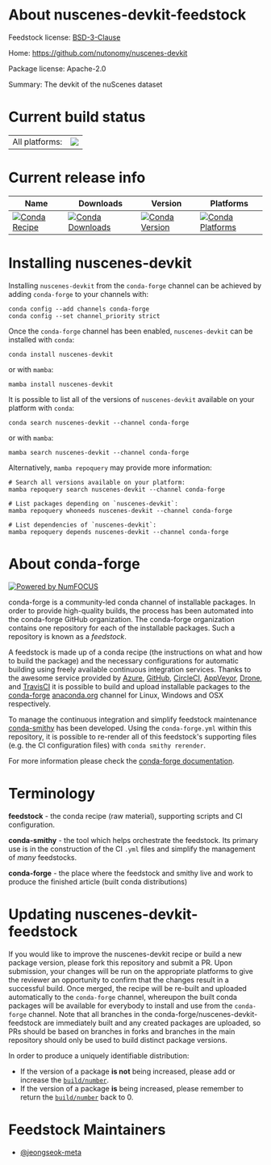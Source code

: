 About nuscenes-devkit-feedstock
===============================

Feedstock license: [BSD-3-Clause](https://github.com/conda-forge/nuscenes-devkit-feedstock/blob/main/LICENSE.txt)

Home: https://github.com/nutonomy/nuscenes-devkit

Package license: Apache-2.0

Summary: The devkit of the nuScenes dataset

Current build status
====================


<table><tr><td>All platforms:</td>
    <td>
      <a href="https://dev.azure.com/conda-forge/feedstock-builds/_build/latest?definitionId=25311&branchName=main">
        <img src="https://dev.azure.com/conda-forge/feedstock-builds/_apis/build/status/nuscenes-devkit-feedstock?branchName=main">
      </a>
    </td>
  </tr>
</table>

Current release info
====================

| Name | Downloads | Version | Platforms |
| --- | --- | --- | --- |
| [![Conda Recipe](https://img.shields.io/badge/recipe-nuscenes--devkit-green.svg)](https://anaconda.org/conda-forge/nuscenes-devkit) | [![Conda Downloads](https://img.shields.io/conda/dn/conda-forge/nuscenes-devkit.svg)](https://anaconda.org/conda-forge/nuscenes-devkit) | [![Conda Version](https://img.shields.io/conda/vn/conda-forge/nuscenes-devkit.svg)](https://anaconda.org/conda-forge/nuscenes-devkit) | [![Conda Platforms](https://img.shields.io/conda/pn/conda-forge/nuscenes-devkit.svg)](https://anaconda.org/conda-forge/nuscenes-devkit) |

Installing nuscenes-devkit
==========================

Installing `nuscenes-devkit` from the `conda-forge` channel can be achieved by adding `conda-forge` to your channels with:

```
conda config --add channels conda-forge
conda config --set channel_priority strict
```

Once the `conda-forge` channel has been enabled, `nuscenes-devkit` can be installed with `conda`:

```
conda install nuscenes-devkit
```

or with `mamba`:

```
mamba install nuscenes-devkit
```

It is possible to list all of the versions of `nuscenes-devkit` available on your platform with `conda`:

```
conda search nuscenes-devkit --channel conda-forge
```

or with `mamba`:

```
mamba search nuscenes-devkit --channel conda-forge
```

Alternatively, `mamba repoquery` may provide more information:

```
# Search all versions available on your platform:
mamba repoquery search nuscenes-devkit --channel conda-forge

# List packages depending on `nuscenes-devkit`:
mamba repoquery whoneeds nuscenes-devkit --channel conda-forge

# List dependencies of `nuscenes-devkit`:
mamba repoquery depends nuscenes-devkit --channel conda-forge
```


About conda-forge
=================

[![Powered by
NumFOCUS](https://img.shields.io/badge/powered%20by-NumFOCUS-orange.svg?style=flat&colorA=E1523D&colorB=007D8A)](https://numfocus.org)

conda-forge is a community-led conda channel of installable packages.
In order to provide high-quality builds, the process has been automated into the
conda-forge GitHub organization. The conda-forge organization contains one repository
for each of the installable packages. Such a repository is known as a *feedstock*.

A feedstock is made up of a conda recipe (the instructions on what and how to build
the package) and the necessary configurations for automatic building using freely
available continuous integration services. Thanks to the awesome service provided by
[Azure](https://azure.microsoft.com/en-us/services/devops/), [GitHub](https://github.com/),
[CircleCI](https://circleci.com/), [AppVeyor](https://www.appveyor.com/),
[Drone](https://cloud.drone.io/welcome), and [TravisCI](https://travis-ci.com/)
it is possible to build and upload installable packages to the
[conda-forge](https://anaconda.org/conda-forge) [anaconda.org](https://anaconda.org/)
channel for Linux, Windows and OSX respectively.

To manage the continuous integration and simplify feedstock maintenance
[conda-smithy](https://github.com/conda-forge/conda-smithy) has been developed.
Using the ``conda-forge.yml`` within this repository, it is possible to re-render all of
this feedstock's supporting files (e.g. the CI configuration files) with ``conda smithy rerender``.

For more information please check the [conda-forge documentation](https://conda-forge.org/docs/).

Terminology
===========

**feedstock** - the conda recipe (raw material), supporting scripts and CI configuration.

**conda-smithy** - the tool which helps orchestrate the feedstock.
                   Its primary use is in the construction of the CI ``.yml`` files
                   and simplify the management of *many* feedstocks.

**conda-forge** - the place where the feedstock and smithy live and work to
                  produce the finished article (built conda distributions)


Updating nuscenes-devkit-feedstock
==================================

If you would like to improve the nuscenes-devkit recipe or build a new
package version, please fork this repository and submit a PR. Upon submission,
your changes will be run on the appropriate platforms to give the reviewer an
opportunity to confirm that the changes result in a successful build. Once
merged, the recipe will be re-built and uploaded automatically to the
`conda-forge` channel, whereupon the built conda packages will be available for
everybody to install and use from the `conda-forge` channel.
Note that all branches in the conda-forge/nuscenes-devkit-feedstock are
immediately built and any created packages are uploaded, so PRs should be based
on branches in forks and branches in the main repository should only be used to
build distinct package versions.

In order to produce a uniquely identifiable distribution:
 * If the version of a package **is not** being increased, please add or increase
   the [``build/number``](https://docs.conda.io/projects/conda-build/en/latest/resources/define-metadata.html#build-number-and-string).
 * If the version of a package **is** being increased, please remember to return
   the [``build/number``](https://docs.conda.io/projects/conda-build/en/latest/resources/define-metadata.html#build-number-and-string)
   back to 0.

Feedstock Maintainers
=====================

* [@jeongseok-meta](https://github.com/jeongseok-meta/)

